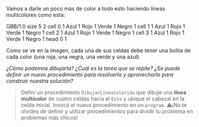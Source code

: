 Vamos a darle un poco más de color a todo esto haciendo líneas multicolores como esta:

<gs-board>
 GBB/1.0
  size 5 2
  cell 0 1 Azul 1 Rojo 1 Verde 1 Negro 1
  cell 1 1 Azul 1 Rojo 1 Verde 1 Negro 1
  cell 2 1 Azul 1 Rojo 1 Verde 1 Negro 1
  cell 3 1 Azul 1 Rojo 1 Verde 1 Negro 1
  head 0 1 
</gs-board>

Como se ve en la imagen, cada una de sus celdas debe tener una bolita de cada color (una roja, una negra, una verde y una azul). 

_¿Cómo podemos dibujarla? ¿Cuál es la tarea que se repite? ¿Se puede definir un nuevo procedimiento para resolverla y aprovecharlo para construir nuestra solución?_

> Definí un procedimiento `DibujarLineaColorida` que dibuje una **línea multicolor** de cuatro celdas hacia el `Este` y ubique el cabezal en la celda inicial. Invocá el nuevo procedimiento en un `program`. 
:warning:¡No te olvides de definir y utilizar procedimientos para dividir tu problema en problemas más chicos!